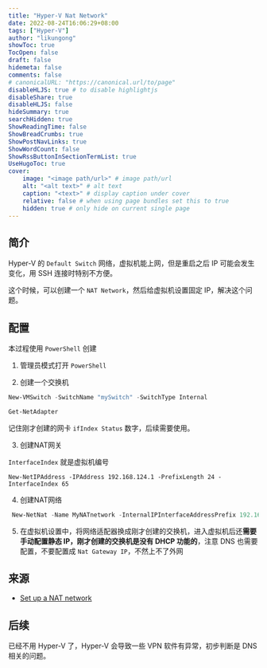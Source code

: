 ```yaml
---
title: "Hyper-V Nat Network"
date: 2022-08-24T16:06:29+08:00
tags: ["Hyper-V"]
author: "likungong"
showToc: true
TocOpen: false
draft: false
hidemeta: false
comments: false
# canonicalURL: "https://canonical.url/to/page"
disableHLJS: true # to disable highlightjs
disableShare: true
disableHLJS: false
hideSummary: true
searchHidden: true
ShowReadingTime: false
ShowBreadCrumbs: true
ShowPostNavLinks: true
ShowWordCount: false
ShowRssButtonInSectionTermList: true
UseHugoToc: true
cover:
    image: "<image path/url>" # image path/url
    alt: "<alt text>" # alt text
    caption: "<text>" # display caption under cover
    relative: false # when using page bundles set this to true
    hidden: true # only hide on current single page
---
```


## 简介

Hyper-V 的 `Default Switch` 网络，虚拟机能上网，但是重启之后 IP 可能会发生变化，用 SSH 连接时特别不方便。

这个时候，可以创建一个 `NAT Network`，然后给虚拟机设置固定 IP，解决这个问题。

## 配置

本过程使用 `PowerShell` 创建

1. 管理员模式打开 `PowerShell`

2. 创建一个交换机

```PowerShell
New-VMSwitch -SwitchName "mySwitch" -SwitchType Internal

Get-NetAdapter
```

记住刚才创建的网卡 `ifIndex Status` 数字，后续需要使用。

3. 创建NAT网关

`InterfaceIndex` 就是虚拟机编号

```PwerShell
New-NetIPAddress -IPAddress 192.168.124.1 -PrefixLength 24 -InterfaceIndex 65
```

4. 创建NAT网络

```PowerShell
 New-NetNat -Name MyNATnetwork -InternalIPInterfaceAddressPrefix 192.168.124.0/24
```

5. 在虚拟机设置中，将网络适配器换成刚才创建的交换机，进入虚拟机后还**需要手动配置静态 IP，刚才创建的交换机是没有 DHCP 功能的**，注意 DNS 也需要配置，不要配置成 `Nat Gateway IP`，不然上不了外网

## 来源

- [Set up a NAT network](https://docs.microsoft.com/en-us/virtualization/hyper-v-on-windows/user-guide/setup-nat-network)

## 后续

已经不用 Hyper-V 了，Hyper-V 会导致一些 VPN 软件有异常，初步判断是 DNS 相关的问题。